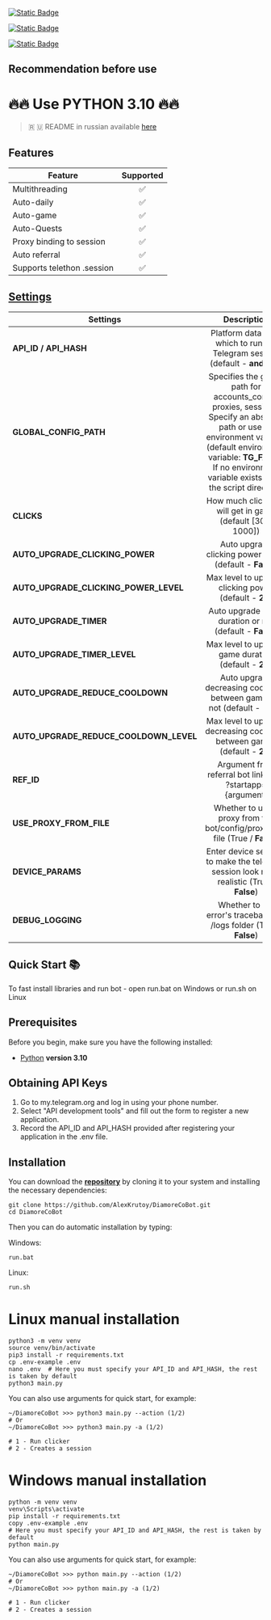 [![Static Badge](https://img.shields.io/badge/Telegram-Channel-Link?style=for-the-badge&logo=Telegram&logoColor=white&logoSize=auto&color=blue)](https://t.me/hidden_coding)

[![Static Badge](https://img.shields.io/badge/Telegram-Chat-yes?style=for-the-badge&logo=Telegram&logoColor=white&logoSize=auto&color=blue)](https://t.me/hidden_codding_chat)

[![Static Badge](https://img.shields.io/badge/Telegram-Bot%20Link-Link?style=for-the-badge&logo=Telegram&logoColor=white&logoSize=auto&color=blue)](https://t.me/DiamoreCryptoBot/app?startapp=737844465)

## Recommendation before use

# 🔥🔥 Use PYTHON 3.10 🔥🔥

> 🇷 🇺 README in russian available [here](README-RU.md)

## Features  
| Feature                    | Supported |
|----------------------------|:---------:|
| Multithreading             |     ✅     |
| Auto-daily                 |     ✅     |
| Auto-game                  |     ✅     |
| Auto-Quests                |     ✅     |
| Proxy binding to session   |     ✅     |
| Auto referral              |     ✅     |
| Supports telethon .session |     ✅     |


## [Settings](https://github.com/AlexKrutoy/DiamoreCoBot/blob/main/.env-example/)
| Settings                               |                                                                                                                  Description                                                                                                                  |
|----------------------------------------|:---------------------------------------------------------------------------------------------------------------------------------------------------------------------------------------------------------------------------------------------:|
| **API_ID / API_HASH**                  |                                                                                 Platform data from which to run the Telegram session (default - **android**)                                                                                  |
| **GLOBAL_CONFIG_PATH**                 | Specifies the global path for accounts_config, proxies, sessions. <br/>Specify an absolute path or use an environment variable (default environment variable: **TG_FARM**) <br/>If no environment variable exists, uses the script directory. |
| **CLICKS**                             |                                                                                          How much clicks bot will get in game (default [300, 1000])                                                                                           |
| **AUTO_UPGRADE_CLICKING_POWER**        |                                                                                           Auto upgrade clicking power or not (default - **False**)                                                                                            |
| **AUTO_UPGRADE_CLICKING_POWER_LEVEL**  |                                                                                            Max level to upgrade clicking power (default - **20**)                                                                                             |
| **AUTO_UPGRADE_TIMER**                 |                                                                                            Auto upgrade game duration or not (default - **False**)                                                                                            |
| **AUTO_UPGRADE_TIMER_LEVEL**           |                                                                                             Max level to upgrade game duration (default - **20**)                                                                                             |
| **AUTO_UPGRADE_REDUCE_COOLDOWN**       |                                                                                  Auto upgrade decreasing cooldown between games or not (default - **True**)                                                                                   |
| **AUTO_UPGRADE_REDUCE_COOLDOWN_LEVEL** |                                                                                   Max level to upgrade decreasing cooldown between games (default - **20**)                                                                                   |
| **REF_ID**                             |                                                                                          Argument from referral bot link after ?startapp={argument}                                                                                           |
| **USE_PROXY_FROM_FILE**                |                                                                                Whether to use a proxy from the bot/config/proxies.txt file (True / **False**)                                                                                 |
| **DEVICE_PARAMS**                      |                                                                          Enter device settings to make the telegram session look more realistic  (True / **False**)                                                                           |
| **DEBUG_LOGGING**                      |                                                                                     Whether to log error's tracebacks to /logs folder (True / **False**)                                                                                      |

## Quick Start 📚

To fast install libraries and run bot - open run.bat on Windows or run.sh on Linux

## Prerequisites
Before you begin, make sure you have the following installed:
- [Python](https://www.python.org/downloads/) **version 3.10**

## Obtaining API Keys
1. Go to my.telegram.org and log in using your phone number.
2. Select "API development tools" and fill out the form to register a new application.
3. Record the API_ID and API_HASH provided after registering your application in the .env file.

## Installation
You can download the [**repository**](https://github.com/AlexKrutoy/DiamoreCoBot) by cloning it to your system and installing the necessary dependencies:
```shell
git clone https://github.com/AlexKrutoy/DiamoreCoBot.git
cd DiamoreCoBot
```

Then you can do automatic installation by typing:

Windows:
```shell
run.bat
```

Linux:
```shell
run.sh
```

# Linux manual installation
```shell
python3 -m venv venv
source venv/bin/activate
pip3 install -r requirements.txt
cp .env-example .env
nano .env  # Here you must specify your API_ID and API_HASH, the rest is taken by default
python3 main.py
```

You can also use arguments for quick start, for example:
```shell
~/DiamoreCoBot >>> python3 main.py --action (1/2)
# Or
~/DiamoreCoBot >>> python3 main.py -a (1/2)

# 1 - Run clicker
# 2 - Creates a session
```

# Windows manual installation
```shell
python -m venv venv
venv\Scripts\activate
pip install -r requirements.txt
copy .env-example .env
# Here you must specify your API_ID and API_HASH, the rest is taken by default
python main.py
```

You can also use arguments for quick start, for example:
```shell
~/DiamoreCoBot >>> python main.py --action (1/2)
# Or
~/DiamoreCoBot >>> python main.py -a (1/2)

# 1 - Run clicker
# 2 - Creates a session
```



